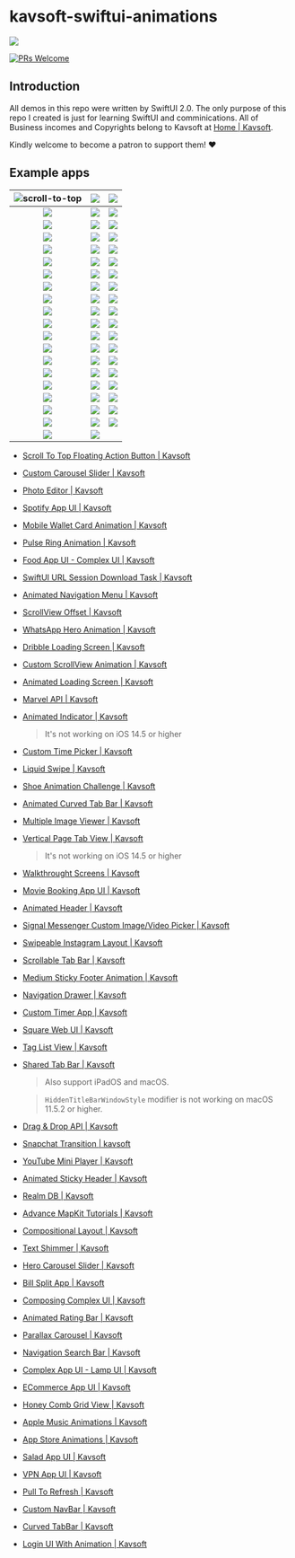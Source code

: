 # kavsoft-swiftui-animations

![](https://raw.githubusercontent.com/recherst/img-hosting/main/imgs/swiftui-badge.jpg)

[![PRs Welcome](https://img.shields.io/badge/PRs-welcome-brightgreen.svg?style=flat-square)](http://makeapullrequest.com)


## Introduction

All demos in this repo were written by SwiftUI 2.0. The only purpose of this repo I created is just for learning SwiftUI and comminications. All of Business incomes and Copyrights belong to Kavsoft at [Home | Kavsoft](https://kavsoft.dev).

Kindly welcome to become a patron to support them! ❤️

## Example apps

| <img src="https://raw.githubusercontent.com/recherst/image-host/main/imgs/scroll-to-top-floating-action-button.gif" alt="scroll-to-top" /> | ![](https://raw.githubusercontent.com/recherst/image-host/main/imgs/custom-carousel-slider.gif) | ![](https://raw.githubusercontent.com/recherst/image-host/main/imgs/photo-editor.gif) |
| :----------------------------------------------------------: | :----------------------------------------------------------: | ------------------------------------------------------------ |
| ![](https://raw.githubusercontent.com/recherst/image-host/main/imgs/spotify-app-ui.gif) | ![](https://raw.githubusercontent.com/recherst/image-host/main/imgs/moblie-wallet-card-animation.gif) | ![](https://raw.githubusercontent.com/recherst/image-host/main/imgs/pulse-ring-animation.gif) |
| ![](https://raw.githubusercontent.com/recherst/image-host/main/imgs/food-app-ui.gif) | ![](https://raw.githubusercontent.com/recherst/image-host/main/imgs/swiftui-url-session-download-task.gif) | ![](https://raw.githubusercontent.com/recherst/image-host/main/imgs/animated-navigation-menu.gif) |
| ![](https://raw.githubusercontent.com/recherst/image-host/main/imgs/scrollview-offset.gif) | ![](https://raw.githubusercontent.com/recherst/image-host/main/imgs/whatsapp-hero-animation.gif) | ![](https://raw.githubusercontent.com/recherst/image-host/main/imgs/dribble-loading-screen.gif) |
| ![](https://raw.githubusercontent.com/recherst/image-host/main/imgs/custom-scrollview-animation.gif) | <img src="https://raw.githubusercontent.com/recherst/image-host/main/imgs/animated-loading-screen.gif" /> | ![](https://raw.githubusercontent.com/recherst/image-host/main/imgs/marvel-api.gif) |
| ![](https://raw.githubusercontent.com/recherst/image-host/main/imgs/animated-indicator.gif) | ![](https://raw.githubusercontent.com/recherst/image-host/main/imgs/custom-time-picker.gif) | <img src="https://raw.githubusercontent.com/recherst/image-host/main/imgs/liquid-swipe.gif" /> |
| <img src="https://raw.githubusercontent.com/recherst/image-host/main/imgs/shoe-animation-challenge.gif" /> | ![](https://raw.githubusercontent.com/recherst/image-host/main/imgs/animated-curved-tab-bar.gif) | ![](https://raw.githubusercontent.com/recherst/image-host/main/imgs/multiple-image-viewer.gif) |
| ![](https://raw.githubusercontent.com/recherst/image-host/main/imgs/vertical-page-tab-view.gif) | ![](https://raw.githubusercontent.com/recherst/image-host/main/imgs/walkthrough-screen.gif) | ![](https://raw.githubusercontent.com/recherst/image-host/main/imgs/movie-booking-app-ui.gif) |
| ![](https://raw.githubusercontent.com/recherst/image-host/main/imgs/animated-header.gif) | ![](https://raw.githubusercontent.com/recherst/image-host/main/imgs/signal-image-picker.gif) | ![](https://raw.githubusercontent.com/recherst/image-host/main/imgs/swipeable-instagram-layout.gif) |
| ![](https://raw.githubusercontent.com/recherst/image-host/main/imgs/scrollable-tab-bar.gif) | ![](https://raw.githubusercontent.com/recherst/image-host/main/imgs/medium-sticky-footer-animation.gif) | ![](https://raw.githubusercontent.com/recherst/image-host/main/imgs/navigation-drawer.gif) |
| ![](https://raw.githubusercontent.com/recherst/image-host/main/imgs/custom-timer-app.gif) | ![](https://raw.githubusercontent.com/recherst/image-host/main/imgs/square-web-ui.gif) | ![](https://raw.githubusercontent.com/recherst/image-host/main/imgs/tag-list-view.gif) |
| ![](https://raw.githubusercontent.com/recherst/image-host/main/imgs/shared-tab-bar-iphone.gif) | ![](https://raw.githubusercontent.com/recherst/image-host/main/imgs/drag-drop-api.gif) | ![](https://raw.githubusercontent.com/recherst/image-host/main/imgs/snapchat-transition.gif) |
| ![](https://raw.githubusercontent.com/recherst/image-host/main/imgs/youtube-mini-player.gif) | ![](https://raw.githubusercontent.com/recherst/image-host/main/imgs/animated-sticky-header.gif) | ![](https://raw.githubusercontent.com/recherst/image-host/main/imgs/realm-db.gif) |
| ![](https://raw.githubusercontent.com/recherst/image-host/main/imgs/advance-mapkit-tutorial.gif) | ![](https://raw.githubusercontent.com/recherst/image-host/main/imgs/compositional-layout.gif) | ![](https://raw.githubusercontent.com/recherst/image-host/main/imgs/text-shimmer.gif) |
| ![](https://raw.githubusercontent.com/recherst/image-host/main/imgs/hero-carousel-slider.gif) | ![](https://raw.githubusercontent.com/recherst/image-host/main/imgs/bill-split-app.gif) | ![](https://raw.githubusercontent.com/recherst/image-host/main/imgs/composing-complex-ui.gif) |
| ![](https://raw.githubusercontent.com/recherst/image-host/main/imgs/animated-rating-bar.gif) | ![](https://raw.githubusercontent.com/recherst/image-host/main/imgs/navigation-search-bar.gif) | ![](https://raw.githubusercontent.com/recherst/image-host/main/imgs/parallax-carousel.gif) |
| ![](https://raw.githubusercontent.com/recherst/image-host/main/imgs/lamp-ui.gif) | ![](https://raw.githubusercontent.com/recherst/image-host/main/imgs/ecommerce-app-ui.gif) | ![](https://raw.githubusercontent.com/recherst/image-host/main/imgs/honey-comb-grid-view.gif) |
| ![](https://raw.githubusercontent.com/recherst/image-host/main/imgs/apple-music-animations.gif) | ![](https://raw.githubusercontent.com/recherst/image-host/main/imgs/app-store-animations.gif) | ![](https://raw.githubusercontent.com/recherst/image-host/main/imgs/salad-app-ui.gif) |
| ![](https://raw.githubusercontent.com/recherst/image-host/main/imgs/vpn-app-ui.gif) | ![](https://raw.githubusercontent.com/recherst/image-host/main/imgs/pull-to-refresh.gif) | ![](https://raw.githubusercontent.com/recherst/image-host/main/imgs/custom-nav-bar.gif) |
| ![](https://raw.githubusercontent.com/recherst/image-host/main/imgs/curved-tabbar.gif) | ![](https://raw.githubusercontent.com/recherst/image-host/main/imgs/login-ui-with-animation.gif) |                                                              |



- [Scroll To Top Floating Action Button | Kavsoft](https://kavsoft.dev/SwiftUI_2.0/Scroll_To_Top)

- [Custom Carousel Slider | Kavsoft](https://kavsoft.dev/SwiftUI_2.0/Custom_Carousel_Slider)

- [Photo Editor | Kavsoft](https://kavsoft.dev/SwiftUI_2.0/Photo_Editor)

- [Spotify App UI | Kavsoft](https://kavsoft.dev/SwiftUI_2.0/Spotify_App_UI)

- [Mobile Wallet Card Animation | Kavsoft](https://kavsoft.dev/SwiftUI_2.0/Wallet_Card_Animation)

- [Pulse Ring Animation | Kavsoft](https://kavsoft.dev/SwiftUI_2.0/Pulse_Ring_Animation)

- [Food App UI - Complex UI | Kavsoft](https://kavsoft.dev/SwiftUI_2.0/Food_App_UI)

- [SwiftUI URL Session Download Task | Kavsoft](https://kavsoft.dev/SwiftUI_2.0/Download_Task)

- [Animated Navigation Menu | Kavsoft](https://kavsoft.dev/SwiftUI_2.0/Animated_Navigation_Menu)

- [ScrollView Offset | Kavsoft](https://kavsoft.dev/SwiftUI_2.0/ScrollView_Offset)

- [WhatsApp Hero Animation | Kavsoft](https://kavsoft.dev/SwiftUI_2.0/WhatsApp_Hero_Animation)

- [Dribble Loading Screen | Kavsoft](https://kavsoft.dev/SwiftUI_2.0/Dribbble_Loading_Screen)

- [Custom ScrollView Animation | Kavsoft](https://kavsoft.dev/SwiftUI_2.0/Custom_ScrollView_Animation)

- [Animated Loading Screen | Kavsoft](https://kavsoft.dev/SwiftUI_2.0/Animated_Loading_Screen)

- [Marvel API | Kavsoft](https://kavsoft.dev/SwiftUI_2.0/Marvel_API)

- [Animated Indicator | Kavsoft](https://kavsoft.dev/SwiftUI_2.0/Animated_Indicator)

  > It's not working on iOS 14.5 or higher

- [Custom Time Picker | Kavsoft](https://kavsoft.dev/SwiftUI_2.0/Custom_Time_Picker)

- [Liquid Swipe | Kavsoft](https://kavsoft.dev/SwiftUI_2.0/Liquid_Swipe)

- [Shoe Animation Challenge | Kavsoft](https://kavsoft.dev/SwiftUI_2.0/Shoe_Animation_Challenge)

- [Animated Curved Tab Bar | Kavsoft](https://kavsoft.dev/SwiftUI_2.0/Animated_Curved_Tabbar)

- [Multiple Image Viewer | Kavsoft](https://kavsoft.dev/SwiftUI_2.0/Multiple_Image_Viewer)

- [Vertical Page Tab View | Kavsoft](https://kavsoft.dev/SwiftUI_2.0/Vertical_Page_TabView)

  > It's not working on iOS 14.5 or higher

- [Walkthrought Screens | Kavsoft](https://kavsoft.dev/SwiftUI_2.0/WalkThrough_Screens)

- [ Movie Booking App UI | Kavsoft](https://kavsoft.dev/SwiftUI_2.0/Movie_Booking_App)

- [Animated Header | Kavsoft](https://kavsoft.dev/SwiftUI_2.0/Animated_Header)

- [Signal Messenger Custom Image/Video Picker | Kavsoft](https://kavsoft.dev/SwiftUI_2.0/Signal_Image_Picker)

- [Swipeable Instagram Layout | Kavsoft](https://kavsoft.dev/SwiftUI_2.0/Swipeable_Instagram_Layout)

- [Scrollable Tab Bar | Kavsoft](https://kavsoft.dev/SwiftUI_2.0/Scrollable_Tab_Bar)

- [Medium Sticky Footer Animation | Kavsoft](https://kavsoft.dev/SwiftUI_2.0/Medium_Sticky_Footer)

- [Navigation Drawer | Kavsoft](https://kavsoft.dev/SwiftUI_2.0/Navigation_Drawer)

- [Custom Timer App | Kavsoft](https://kavsoft.dev/SwiftUI_2.0/Timer)

- [Square Web UI | Kavsoft](https://kavsoft.dev/SwiftUI_2.0/SquareSpace)

- [Tag List View | Kavsoft](https://kavsoft.dev/SwiftUI_2.0/Chips)

- [Shared Tab Bar | Kavsoft](https://kavsoft.dev/SwiftUI_2.0/Shared_TabBar)

  > Also support iPadOS and macOS.

  > `HiddenTitleBarWindowStyle` modifier is not working on macOS 11.5.2 or higher.

- [Drag & Drop API | Kavsoft](https://kavsoft.dev/SwiftUI_2.0/Grid_Reordering)

- [Snapchat Transition | kavsoft](https://kavsoft.dev/SwiftUI_2.0/Snapchat_Transition)

- [YouTube Mini Player | Kavsoft](https://kavsoft.dev/SwiftUI_2.0/YouTube_Transition)

- [Animated Sticky Header | Kavsoft](https://kavsoft.dev/SwiftUI_2.0/Animated_Sticky_Header)

- [Realm DB | Kavsoft](https://kavsoft.dev/SwiftUI_2.0/Realm_DB)

- [Advance MapKit Tutorials | Kavsoft](https://kavsoft.dev/SwiftUI_2.0/Advance_MapKit)

- [Compositional Layout | Kavsoft](https://kavsoft.dev/SwiftUI_2.0/Compositional_Layout)

- [Text Shimmer | Kavsoft](https://kavsoft.dev/SwiftUI_2.0/Text_Shimmer)

- [Hero Carousel Slider | Kavsoft](https://kavsoft.dev/SwiftUI_2.0/Hero_Carousel)

- [Bill Split App | Kavsoft](https://kavsoft.dev/SwiftUI_2.0/Bill_Split)

- [Composing Complex UI | Kavsoft](https://kavsoft.dev/SwiftUI_2.0/Complex_UI)

- [Animated Rating Bar | Kavsoft](https://kavsoft.dev/SwiftUI_2.0/Animated_Rating_Bar)

- [Parallax Carousel | Kavsoft](https://kavsoft.dev/SwiftUI_2.0/Parallax_Carousel)

- [Navigation Search Bar | Kavsoft](https://kavsoft.dev/SwiftUI_2.0/Navigation_SearchBar)

- [Complex App UI - Lamp UI | Kavsoft](https://kavsoft.dev/SwiftUI_2.0/Lamp_UI)

- [ECommerce App UI | Kavsoft](https://kavsoft.dev/SwiftUI_2.0/ECommerce)

- [Honey Comb Grid View | Kavsoft](https://kavsoft.dev/SwiftUI_2.0/HoneyComb_Grid)

- [Apple Music Animations | Kavsoft](https://kavsoft.dev/SwiftUI_2.0/Apple_Music)

- [App Store Animations | Kavsoft](https://kavsoft.dev/SwiftUI_2.0/App_Store)

- [Salad App UI | Kavsoft](https://kavsoft.dev/SwiftUI_2.0/Salad_App)

- [VPN App UI | Kavsoft](https://kavsoft.dev/SwiftUI_2.0/VPN_App)

- [Pull To Refresh | Kavsoft](https://kavsoft.dev/SwiftUI_2.0/Pull_To_Refresh)

- [Custom NavBar | Kavsoft](https://kavsoft.dev/SwiftUI_2.0/FB_NavBar)

- [Curved TabBar | Kavsoft]()

- [Login UI With Animation | Kavsoft](https://kavsoft.dev/SwiftUI_2.0/Login_Animation)

